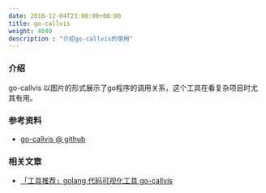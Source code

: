 ```yaml
---
date: 2018-12-04T23:00:00+08:00
title: go-callvis
weight: 4040
description : "介绍go-callvis的使用"
---
```


### 介绍

go-callvis 以图片的形式展示了go程序的调用关系，这个工具在看复杂项目时尤其有用。



### 参考资料

- [go-callvis @ github](https://github.com/ofabry/go-callvis)



### 相关文章

- [「工具推荐」golang 代码可视化工具 go-callvis](https://juejin.im/post/5e2473cff265da3e3427e9e3)



